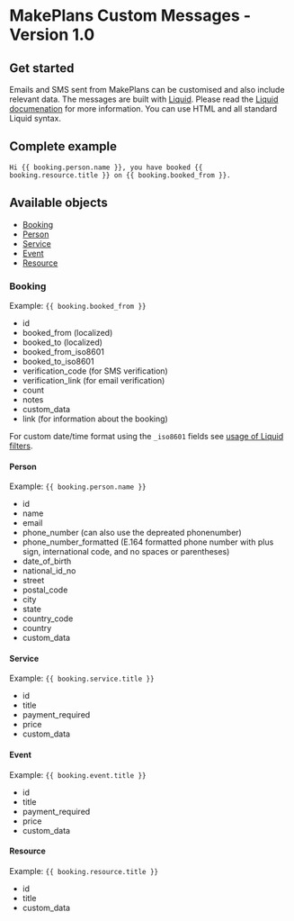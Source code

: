 # MakePlans Custom Messages - Version 1.0

## Get started

Emails and SMS sent from MakePlans can be customised and also include relevant data. The messages are built with [Liquid](http://liquidmarkup.org). Please read the [Liquid documenation](https://github.com/Shopify/liquid/wiki) for more information. You can use HTML and all standard Liquid syntax.

## Complete example

```
Hi {{ booking.person.name }}, you have booked {{ booking.resource.title }} on {{ booking.booked_from }}.
```

## Available objects

* [Booking](#booking)
* [Person](#person)
* [Service](#service)
* [Event](#event)
* [Resource](#resoure)

### Booking

Example: `{{ booking.booked_from }}`

* id
* booked_from (localized)
* booked_to (localized)
* booked_from_iso8601
* booked_to_iso8601
* verification_code (for SMS verification)
* verification_link (for email verification)
* count
* notes
* custom_data
* link (for information about the booking)

For custom date/time format using the `_iso8601` fields see [usage of Liquid filters](https://docs.shopify.com/themes/liquid-documentation/filters/additional-filters#date).

#### Person

Example: `{{ booking.person.name }}`

* id
* name
* email
* phone_number (can also use the depreated phonenumber)
* phone_number_formatted (E.164 formatted phone number with plus sign, international code, and no spaces or parentheses)
* date_of_birth
* national_id_no
* street
* postal_code
* city
* state
* country_code
* country
* custom_data

#### Service

Example: `{{ booking.service.title }}`

* id
* title
* payment_required
* price
* custom_data

#### Event

Example: `{{ booking.event.title }}`

* id
* title
* payment_required
* price
* custom_data

#### Resource

Example: `{{ booking.resource.title }}`

* id
* title
* custom_data